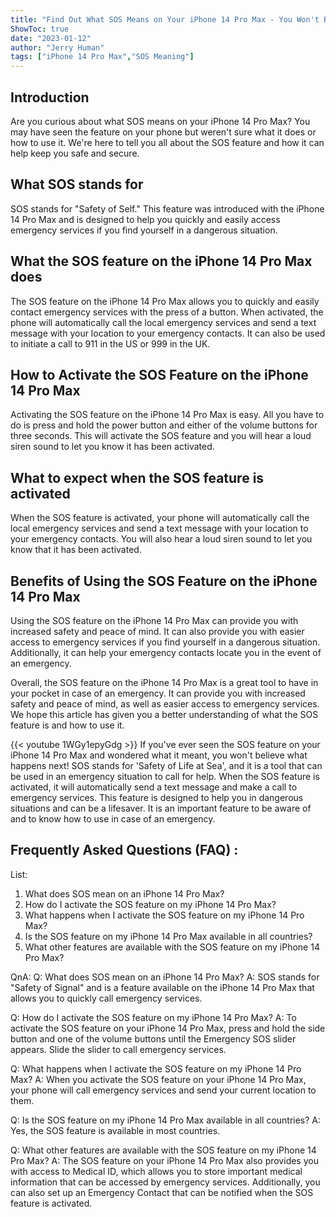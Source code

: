 ```yaml
---
title: "Find Out What SOS Means on Your iPhone 14 Pro Max - You Won't Believe What Happens Next!"
ShowToc: true 
date: "2023-01-12"
author: "Jerry Human" 
tags: ["iPhone 14 Pro Max","SOS Meaning"]
---
```

## Introduction

Are you curious about what SOS means on your iPhone 14 Pro Max? You may have seen the feature on your phone but weren't sure what it does or how to use it. We're here to tell you all about the SOS feature and how it can help keep you safe and secure.

## What SOS stands for

SOS stands for "Safety of Self." This feature was introduced with the iPhone 14 Pro Max and is designed to help you quickly and easily access emergency services if you find yourself in a dangerous situation.

## What the SOS feature on the iPhone 14 Pro Max does

The SOS feature on the iPhone 14 Pro Max allows you to quickly and easily contact emergency services with the press of a button. When activated, the phone will automatically call the local emergency services and send a text message with your location to your emergency contacts. It can also be used to initiate a call to 911 in the US or 999 in the UK.

## How to Activate the SOS Feature on the iPhone 14 Pro Max

Activating the SOS feature on the iPhone 14 Pro Max is easy. All you have to do is press and hold the power button and either of the volume buttons for three seconds. This will activate the SOS feature and you will hear a loud siren sound to let you know it has been activated.

## What to expect when the SOS feature is activated

When the SOS feature is activated, your phone will automatically call the local emergency services and send a text message with your location to your emergency contacts. You will also hear a loud siren sound to let you know that it has been activated.

## Benefits of Using the SOS Feature on the iPhone 14 Pro Max

Using the SOS feature on the iPhone 14 Pro Max can provide you with increased safety and peace of mind. It can also provide you with easier access to emergency services if you find yourself in a dangerous situation. Additionally, it can help your emergency contacts locate you in the event of an emergency.

Overall, the SOS feature on the iPhone 14 Pro Max is a great tool to have in your pocket in case of an emergency. It can provide you with increased safety and peace of mind, as well as easier access to emergency services. We hope this article has given you a better understanding of what the SOS feature is and how to use it.

{{< youtube 1WGy1epyGdg >}} 
If you've ever seen the SOS feature on your iPhone 14 Pro Max and wondered what it meant, you won't believe what happens next! SOS stands for 'Safety of Life at Sea', and it is a tool that can be used in an emergency situation to call for help. When the SOS feature is activated, it will automatically send a text message and make a call to emergency services. This feature is designed to help you in dangerous situations and can be a lifesaver. It is an important feature to be aware of and to know how to use in case of an emergency.

## Frequently Asked Questions (FAQ) :
List:
1. What does SOS mean on an iPhone 14 Pro Max?
2. How do I activate the SOS feature on my iPhone 14 Pro Max?
3. What happens when I activate the SOS feature on my iPhone 14 Pro Max?
4. Is the SOS feature on my iPhone 14 Pro Max available in all countries?
5. What other features are available with the SOS feature on my iPhone 14 Pro Max?

QnA:
Q: What does SOS mean on an iPhone 14 Pro Max? 
A: SOS stands for "Safety of Signal" and is a feature available on the iPhone 14 Pro Max that allows you to quickly call emergency services.

Q: How do I activate the SOS feature on my iPhone 14 Pro Max? 
A: To activate the SOS feature on your iPhone 14 Pro Max, press and hold the side button and one of the volume buttons until the Emergency SOS slider appears. Slide the slider to call emergency services.

Q: What happens when I activate the SOS feature on my iPhone 14 Pro Max? 
A: When you activate the SOS feature on your iPhone 14 Pro Max, your phone will call emergency services and send your current location to them.

Q: Is the SOS feature on my iPhone 14 Pro Max available in all countries?
A: Yes, the SOS feature is available in most countries.

Q: What other features are available with the SOS feature on my iPhone 14 Pro Max?
A: The SOS feature on your iPhone 14 Pro Max also provides you with access to Medical ID, which allows you to store important medical information that can be accessed by emergency services. Additionally, you can also set up an Emergency Contact that can be notified when the SOS feature is activated.


